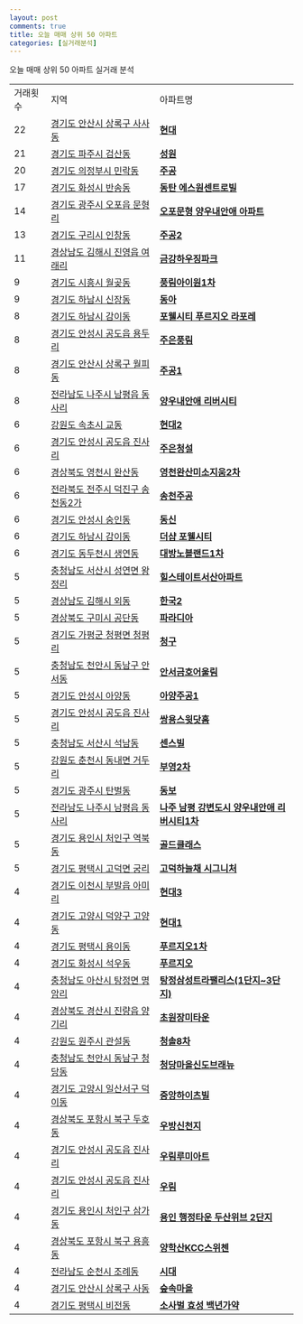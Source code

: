 ```yaml
---
layout: post
comments: true
title: 오늘 매매 상위 50 아파트
categories: [실거래분석]
---
```


오늘 매매 상위 50 아파트 실거래 분석

<table>
  <tr>
    <td>거래횟수</td>
    <td>지역</td>
    <td>아파트명</td>
  </tr>

  <tr>
    <td>22</td>
    <td><a href="/실거래가/2021/05/25/41271.html">경기도 안산시 상록구 사사동</a></td>
    <td colspan="4" style="font-weight: bold;"><a href="https://search.naver.com/search.naver?query=사사동 현대">현대</a></td>
  </tr>

  <tr>
    <td>21</td>
    <td><a href="/실거래가/2021/05/25/41480.html">경기도 파주시 검산동</a></td>
    <td colspan="4" style="font-weight: bold;"><a href="https://search.naver.com/search.naver?query=검산동 성원">성원</a></td>
  </tr>

  <tr>
    <td>20</td>
    <td><a href="/실거래가/2021/05/25/41150.html">경기도 의정부시 민락동</a></td>
    <td colspan="4" style="font-weight: bold;"><a href="https://search.naver.com/search.naver?query=민락동 주공">주공</a></td>
  </tr>

  <tr>
    <td>17</td>
    <td><a href="/실거래가/2021/05/25/41590.html">경기도 화성시 반송동</a></td>
    <td colspan="4" style="font-weight: bold;"><a href="https://search.naver.com/search.naver?query=반송동 동탄 에스원센트로빌">동탄 에스원센트로빌</a></td>
  </tr>

  <tr>
    <td>14</td>
    <td><a href="/실거래가/2021/05/25/41610.html">경기도 광주시 오포읍 문형리</a></td>
    <td colspan="4" style="font-weight: bold;"><a href="https://search.naver.com/search.naver?query=오포읍 문형리 오포문형 양우내안애 아파트">오포문형 양우내안애 아파트</a></td>
  </tr>

  <tr>
    <td>13</td>
    <td><a href="/실거래가/2021/05/25/41310.html">경기도 구리시 인창동</a></td>
    <td colspan="4" style="font-weight: bold;"><a href="https://search.naver.com/search.naver?query=인창동 주공2">주공2</a></td>
  </tr>

  <tr>
    <td>11</td>
    <td><a href="/실거래가/2021/05/25/48250.html">경상남도 김해시 진영읍 여래리</a></td>
    <td colspan="4" style="font-weight: bold;"><a href="https://search.naver.com/search.naver?query=진영읍 여래리 금강하우징파크">금강하우징파크</a></td>
  </tr>

  <tr>
    <td>9</td>
    <td><a href="/실거래가/2021/05/25/41390.html">경기도 시흥시 월곶동</a></td>
    <td colspan="4" style="font-weight: bold;"><a href="https://search.naver.com/search.naver?query=월곶동 풍림아이원1차">풍림아이원1차</a></td>
  </tr>

  <tr>
    <td>9</td>
    <td><a href="/실거래가/2021/05/25/41450.html">경기도 하남시 신장동</a></td>
    <td colspan="4" style="font-weight: bold;"><a href="https://search.naver.com/search.naver?query=신장동 동아">동아</a></td>
  </tr>

  <tr>
    <td>8</td>
    <td><a href="/실거래가/2021/05/25/41450.html">경기도 하남시 감이동</a></td>
    <td colspan="4" style="font-weight: bold;"><a href="https://search.naver.com/search.naver?query=감이동 포웰시티 푸르지오 라포레">포웰시티 푸르지오 라포레</a></td>
  </tr>

  <tr>
    <td>8</td>
    <td><a href="/실거래가/2021/05/25/41550.html">경기도 안성시 공도읍 용두리</a></td>
    <td colspan="4" style="font-weight: bold;"><a href="https://search.naver.com/search.naver?query=공도읍 용두리 주은풍림">주은풍림</a></td>
  </tr>

  <tr>
    <td>8</td>
    <td><a href="/실거래가/2021/05/25/41271.html">경기도 안산시 상록구 월피동</a></td>
    <td colspan="4" style="font-weight: bold;"><a href="https://search.naver.com/search.naver?query=월피동 주공1">주공1</a></td>
  </tr>

  <tr>
    <td>8</td>
    <td><a href="/실거래가/2021/05/25/46170.html">전라남도 나주시 남평읍 동사리</a></td>
    <td colspan="4" style="font-weight: bold;"><a href="https://search.naver.com/search.naver?query=남평읍 동사리 양우내안애 리버시티">양우내안애 리버시티</a></td>
  </tr>

  <tr>
    <td>6</td>
    <td><a href="/실거래가/2021/05/25/42210.html">강원도 속초시 교동</a></td>
    <td colspan="4" style="font-weight: bold;"><a href="https://search.naver.com/search.naver?query=교동 현대2">현대2</a></td>
  </tr>

  <tr>
    <td>6</td>
    <td><a href="/실거래가/2021/05/25/41550.html">경기도 안성시 공도읍 진사리</a></td>
    <td colspan="4" style="font-weight: bold;"><a href="https://search.naver.com/search.naver?query=공도읍 진사리 주은청설">주은청설</a></td>
  </tr>

  <tr>
    <td>6</td>
    <td><a href="/실거래가/2021/05/25/47230.html">경상북도 영천시 완산동</a></td>
    <td colspan="4" style="font-weight: bold;"><a href="https://search.naver.com/search.naver?query=완산동 영천완산미소지움2차">영천완산미소지움2차</a></td>
  </tr>

  <tr>
    <td>6</td>
    <td><a href="/실거래가/2021/05/25/45113.html">전라북도 전주시 덕진구 송천동2가</a></td>
    <td colspan="4" style="font-weight: bold;"><a href="https://search.naver.com/search.naver?query=송천동2가 송천주공">송천주공</a></td>
  </tr>

  <tr>
    <td>6</td>
    <td><a href="/실거래가/2021/05/25/41550.html">경기도 안성시 숭인동</a></td>
    <td colspan="4" style="font-weight: bold;"><a href="https://search.naver.com/search.naver?query=숭인동 동신">동신</a></td>
  </tr>

  <tr>
    <td>6</td>
    <td><a href="/실거래가/2021/05/25/41450.html">경기도 하남시 감이동</a></td>
    <td colspan="4" style="font-weight: bold;"><a href="https://search.naver.com/search.naver?query=감이동 더샵 포웰시티">더샵 포웰시티</a></td>
  </tr>

  <tr>
    <td>6</td>
    <td><a href="/실거래가/2021/05/25/41250.html">경기도 동두천시 생연동</a></td>
    <td colspan="4" style="font-weight: bold;"><a href="https://search.naver.com/search.naver?query=생연동 대방노블랜드1차">대방노블랜드1차</a></td>
  </tr>

  <tr>
    <td>5</td>
    <td><a href="/실거래가/2021/05/25/44210.html">충청남도 서산시 성연면 왕정리</a></td>
    <td colspan="4" style="font-weight: bold;"><a href="https://search.naver.com/search.naver?query=성연면 왕정리 힐스테이트서산아파트">힐스테이트서산아파트</a></td>
  </tr>

  <tr>
    <td>5</td>
    <td><a href="/실거래가/2021/05/25/48250.html">경상남도 김해시 외동</a></td>
    <td colspan="4" style="font-weight: bold;"><a href="https://search.naver.com/search.naver?query=외동 한국2">한국2</a></td>
  </tr>

  <tr>
    <td>5</td>
    <td><a href="/실거래가/2021/05/25/47190.html">경상북도 구미시 공단동</a></td>
    <td colspan="4" style="font-weight: bold;"><a href="https://search.naver.com/search.naver?query=공단동 파라디아">파라디아</a></td>
  </tr>

  <tr>
    <td>5</td>
    <td><a href="/실거래가/2021/05/25/41820.html">경기도 가평군 청평면 청평리</a></td>
    <td colspan="4" style="font-weight: bold;"><a href="https://search.naver.com/search.naver?query=청평면 청평리 청구">청구</a></td>
  </tr>

  <tr>
    <td>5</td>
    <td><a href="/실거래가/2021/05/25/44131.html">충청남도 천안시 동남구 안서동</a></td>
    <td colspan="4" style="font-weight: bold;"><a href="https://search.naver.com/search.naver?query=안서동 안서금호어울림">안서금호어울림</a></td>
  </tr>

  <tr>
    <td>5</td>
    <td><a href="/실거래가/2021/05/25/41550.html">경기도 안성시 아양동</a></td>
    <td colspan="4" style="font-weight: bold;"><a href="https://search.naver.com/search.naver?query=아양동 아양주공1">아양주공1</a></td>
  </tr>

  <tr>
    <td>5</td>
    <td><a href="/실거래가/2021/05/25/41550.html">경기도 안성시 공도읍 진사리</a></td>
    <td colspan="4" style="font-weight: bold;"><a href="https://search.naver.com/search.naver?query=공도읍 진사리 쌍용스윗닷홈">쌍용스윗닷홈</a></td>
  </tr>

  <tr>
    <td>5</td>
    <td><a href="/실거래가/2021/05/25/44210.html">충청남도 서산시 석남동</a></td>
    <td colspan="4" style="font-weight: bold;"><a href="https://search.naver.com/search.naver?query=석남동 센스빌">센스빌</a></td>
  </tr>

  <tr>
    <td>5</td>
    <td><a href="/실거래가/2021/05/25/42110.html">강원도 춘천시 동내면 거두리</a></td>
    <td colspan="4" style="font-weight: bold;"><a href="https://search.naver.com/search.naver?query=동내면 거두리 부영2차">부영2차</a></td>
  </tr>

  <tr>
    <td>5</td>
    <td><a href="/실거래가/2021/05/25/41610.html">경기도 광주시 탄벌동</a></td>
    <td colspan="4" style="font-weight: bold;"><a href="https://search.naver.com/search.naver?query=탄벌동 동보">동보</a></td>
  </tr>

  <tr>
    <td>5</td>
    <td><a href="/실거래가/2021/05/25/46170.html">전라남도 나주시 남평읍 동사리</a></td>
    <td colspan="4" style="font-weight: bold;"><a href="https://search.naver.com/search.naver?query=남평읍 동사리 나주 남평 강변도시 양우내안애 리버시티1차">나주 남평 강변도시 양우내안애 리버시티1차</a></td>
  </tr>

  <tr>
    <td>5</td>
    <td><a href="/실거래가/2021/05/25/41461.html">경기도 용인시 처인구 역북동</a></td>
    <td colspan="4" style="font-weight: bold;"><a href="https://search.naver.com/search.naver?query=역북동 골드클래스">골드클래스</a></td>
  </tr>

  <tr>
    <td>5</td>
    <td><a href="/실거래가/2021/05/25/41220.html">경기도 평택시 고덕면 궁리</a></td>
    <td colspan="4" style="font-weight: bold;"><a href="https://search.naver.com/search.naver?query=고덕면 궁리 고덕하늘채 시그니처">고덕하늘채 시그니처</a></td>
  </tr>

  <tr>
    <td>4</td>
    <td><a href="/실거래가/2021/05/25/41500.html">경기도 이천시 부발읍 아미리</a></td>
    <td colspan="4" style="font-weight: bold;"><a href="https://search.naver.com/search.naver?query=부발읍 아미리 현대3">현대3</a></td>
  </tr>

  <tr>
    <td>4</td>
    <td><a href="/실거래가/2021/05/25/41281.html">경기도 고양시 덕양구 고양동</a></td>
    <td colspan="4" style="font-weight: bold;"><a href="https://search.naver.com/search.naver?query=고양동 현대1">현대1</a></td>
  </tr>

  <tr>
    <td>4</td>
    <td><a href="/실거래가/2021/05/25/41220.html">경기도 평택시 용이동</a></td>
    <td colspan="4" style="font-weight: bold;"><a href="https://search.naver.com/search.naver?query=용이동 푸르지오1차">푸르지오1차</a></td>
  </tr>

  <tr>
    <td>4</td>
    <td><a href="/실거래가/2021/05/25/41590.html">경기도 화성시 석우동</a></td>
    <td colspan="4" style="font-weight: bold;"><a href="https://search.naver.com/search.naver?query=석우동 푸르지오">푸르지오</a></td>
  </tr>

  <tr>
    <td>4</td>
    <td><a href="/실거래가/2021/05/25/44200.html">충청남도 아산시 탕정면 명암리</a></td>
    <td colspan="4" style="font-weight: bold;"><a href="https://search.naver.com/search.naver?query=탕정면 명암리 탕정삼성트라팰리스(1단지~3단지)">탕정삼성트라팰리스(1단지~3단지)</a></td>
  </tr>

  <tr>
    <td>4</td>
    <td><a href="/실거래가/2021/05/25/47290.html">경상북도 경산시 진량읍 양기리</a></td>
    <td colspan="4" style="font-weight: bold;"><a href="https://search.naver.com/search.naver?query=진량읍 양기리 초원장미타운">초원장미타운</a></td>
  </tr>

  <tr>
    <td>4</td>
    <td><a href="/실거래가/2021/05/25/42130.html">강원도 원주시 관설동</a></td>
    <td colspan="4" style="font-weight: bold;"><a href="https://search.naver.com/search.naver?query=관설동 청솔8차">청솔8차</a></td>
  </tr>

  <tr>
    <td>4</td>
    <td><a href="/실거래가/2021/05/25/44131.html">충청남도 천안시 동남구 청당동</a></td>
    <td colspan="4" style="font-weight: bold;"><a href="https://search.naver.com/search.naver?query=청당동 청당마을신도브래뉴">청당마을신도브래뉴</a></td>
  </tr>

  <tr>
    <td>4</td>
    <td><a href="/실거래가/2021/05/25/41287.html">경기도 고양시 일산서구 덕이동</a></td>
    <td colspan="4" style="font-weight: bold;"><a href="https://search.naver.com/search.naver?query=덕이동 중앙하이츠빌">중앙하이츠빌</a></td>
  </tr>

  <tr>
    <td>4</td>
    <td><a href="/실거래가/2021/05/25/47113.html">경상북도 포항시 북구 두호동</a></td>
    <td colspan="4" style="font-weight: bold;"><a href="https://search.naver.com/search.naver?query=두호동 우방신천지">우방신천지</a></td>
  </tr>

  <tr>
    <td>4</td>
    <td><a href="/실거래가/2021/05/25/41550.html">경기도 안성시 공도읍 진사리</a></td>
    <td colspan="4" style="font-weight: bold;"><a href="https://search.naver.com/search.naver?query=공도읍 진사리 우림루미아트">우림루미아트</a></td>
  </tr>

  <tr>
    <td>4</td>
    <td><a href="/실거래가/2021/05/25/41550.html">경기도 안성시 공도읍 진사리</a></td>
    <td colspan="4" style="font-weight: bold;"><a href="https://search.naver.com/search.naver?query=공도읍 진사리 우림">우림</a></td>
  </tr>

  <tr>
    <td>4</td>
    <td><a href="/실거래가/2021/05/25/41461.html">경기도 용인시 처인구 삼가동</a></td>
    <td colspan="4" style="font-weight: bold;"><a href="https://search.naver.com/search.naver?query=삼가동 용인 행정타운 두산위브 2단지">용인 행정타운 두산위브 2단지</a></td>
  </tr>

  <tr>
    <td>4</td>
    <td><a href="/실거래가/2021/05/25/47113.html">경상북도 포항시 북구 용흥동</a></td>
    <td colspan="4" style="font-weight: bold;"><a href="https://search.naver.com/search.naver?query=용흥동 양학산KCC스위첸">양학산KCC스위첸</a></td>
  </tr>

  <tr>
    <td>4</td>
    <td><a href="/실거래가/2021/05/25/46150.html">전라남도 순천시 조례동</a></td>
    <td colspan="4" style="font-weight: bold;"><a href="https://search.naver.com/search.naver?query=조례동 시대">시대</a></td>
  </tr>

  <tr>
    <td>4</td>
    <td><a href="/실거래가/2021/05/25/41271.html">경기도 안산시 상록구 사동</a></td>
    <td colspan="4" style="font-weight: bold;"><a href="https://search.naver.com/search.naver?query=사동 숲속마을">숲속마을</a></td>
  </tr>

  <tr>
    <td>4</td>
    <td><a href="/실거래가/2021/05/25/41220.html">경기도 평택시 비전동</a></td>
    <td colspan="4" style="font-weight: bold;"><a href="https://search.naver.com/search.naver?query=비전동 소사벌 효성 백년가약">소사벌 효성 백년가약</a></td>
  </tr>

</table>
